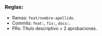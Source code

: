### Reglas:
- Ramas: `feat/nombre-apellido`.  
- Commits: `feat:`, `fix:`, `docs:`.  
- PRs: Título descriptivo + 2 aprobaciones.
